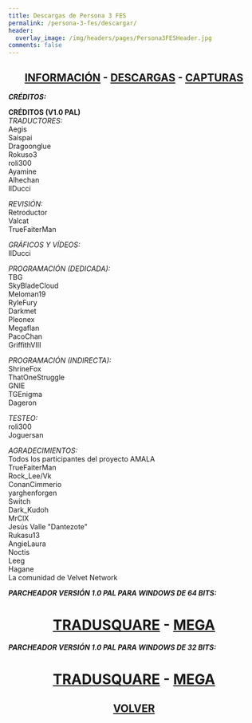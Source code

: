 ```yaml
---
title: Descargas de Persona 3 FES
permalink: /persona-3-fes/descargar/
header:
  overlay_image: /img/headers/pages/Persona3FESHeader.jpg
comments: false
---
```

<h2 style="text-align: center;"><strong><a href="/persona-3-fes/informacion/">INFORMACIÓN</a> - <a href="/persona-3-fes/descargar/">DESCARGAS</a> - <a href="/persona-3-fes/capturas/">CAPTURAS</a></strong></h2>

_**CRÉDITOS:**_  

**CRÉDITOS (V1.0 PAL)**  
*TRADUCTORES:*  
Aegis  
Saispai  
Dragoonglue  
Rokuso3  
roli300  
Ayamine  
Alhechan  
IlDucci

*REVISIÓN:*  
Retroductor  
Valcat  
TrueFaiterMan

*GRÁFICOS Y VÍDEOS:*  
IlDucci

*PROGRAMACIÓN (DEDICADA):*  
TBG  
SkyBladeCloud  
Meloman19  
RyleFury  
Darkmet  
Pleonex  
Megaflan  
PacoChan  
GriffithVIII

*PROGRAMACIÓN (INDIRECTA):*  
ShrineFox  
ThatOneStruggle  
GNIE  
TGEnigma  
Dageron  

*TESTEO:*  
roli300  
Joguersan

*AGRADECIMIENTOS:*  
Todos los participantes del proyecto AMALA  
TrueFaiterMan  
Rock_Lee/Vk  
ConanCimmerio  
yarghenforgen  
Switch  
Dark_Kudoh  
MrClX  
Jesús Valle "Dantezote"  
Rukasu13  
AngieLaura  
Noctis  
Leeg  
Hagane  
La comunidad de Velvet Network

_**PARCHEADOR VERSIÓN 1.0 PAL PARA WINDOWS DE 64 BITS:**_

<h1 style="text-align: center;"><strong><a href="http://tradusquare.es/parches/TraduccionesTioVictor/P3FES-TraduccionAlCastellano-ParcheadorPAL64bits.7z">TRADUSQUARE</a> - <a href="https://mega.nz/file/FEtFgaAa#yZUn07495x3UYdz5wyWrddu-FV-1Fhj6AKcqbKEa58g">MEGA</a></strong></h1>

_**PARCHEADOR VERSIÓN 1.0 PAL PARA WINDOWS DE 32 BITS:**_

<h1 style="text-align: center;"><strong><a href="http://tradusquare.es/parches/TraduccionesTioVictor/P3FES-TraduccionAlCastellano-ParcheadorPAL32bits.7z">TRADUSQUARE</a> - <a href="https://mega.nz/file/kRtH0axK#ytP_9NtIJ_922dPfyXFI-82meX1LhmXjcLregcG_TCA">MEGA</a></strong></h1>

<h2 style="text-align: center;"><a href="/persona-3-fes/"><strong>VOLVER</strong></a></h2>


